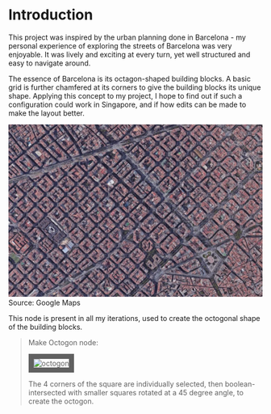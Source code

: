# Introduction

This project was inspired by the urban planning done in Barcelona - my personal experience of exploring the streets of Barcelona was very enjoyable. It was lively and exciting at every turn, yet well structured and easy to navigate around.

The essence of Barcelona is its octagon-shaped building blocks. A basic grid is further chamfered at its corners to give the building blocks its unique shape. Applying this concept to my project, I hope to find out if such a configuration could work in Singapore, and if how edits can be made to make the layout better.

![barcelona](./imgs/barcelona.JPG) 
Source: Google Maps


This node is present in all my iterations, used to create the octogonal shape of the building blocks.

>Make Octogon node:
>
><img src="https://raw.githubusercontent.com/design-automation/urban-prototyping-2018/master/lisa/imgs/octogon.JPG" 
>alt="octogon" width="482" height="750" border="10" />
>
>The 4 corners of the square are individually selected, then boolean-intersected with smaller squares rotated at a 45 degree angle, to create the octogon.
